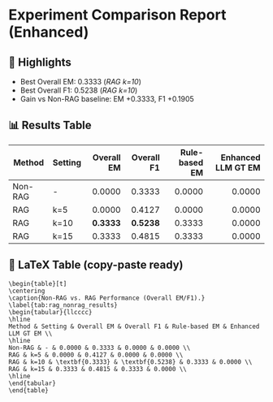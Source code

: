 # Experiment Comparison Report (Enhanced)

## 🔎 Highlights
- Best Overall EM: 0.3333 (*RAG k=10*)
- Best Overall F1: 0.5238 (*RAG k=10*)
- Gain vs Non-RAG baseline: EM +0.3333, F1 +0.1905

## 📊 Results Table
| Method | Setting | Overall EM | Overall F1 | Rule-based EM | Enhanced LLM GT EM |
|--------|---------|-----------:|-----------:|--------------:|--------------------:|
| Non-RAG | - | 0.0000 | 0.3333 | 0.0000 | 0.0000 |
| RAG | k=5 | 0.0000 | 0.4127 | 0.0000 | 0.0000 |
| RAG | k=10 | **0.3333** | **0.5238** | 0.3333 | 0.0000 |
| RAG | k=15 | 0.3333 | 0.4815 | 0.3333 | 0.0000 |

## 🧪 LaTeX Table (copy-paste ready)
```
\begin{table}[t]
\centering
\caption{Non-RAG vs. RAG Performance (Overall EM/F1).}
\label{tab:rag_nonrag_results}
\begin{tabular}{llcccc}
\hline
Method & Setting & Overall EM & Overall F1 & Rule-based EM & Enhanced LLM GT EM \\ 
\hline
Non-RAG & - & 0.0000 & 0.3333 & 0.0000 & 0.0000 \\
RAG & k=5 & 0.0000 & 0.4127 & 0.0000 & 0.0000 \\
RAG & k=10 & \textbf{0.3333} & \textbf{0.5238} & 0.3333 & 0.0000 \\
RAG & k=15 & 0.3333 & 0.4815 & 0.3333 & 0.0000 \\
\hline
\end{tabular}
\end{table}
```
